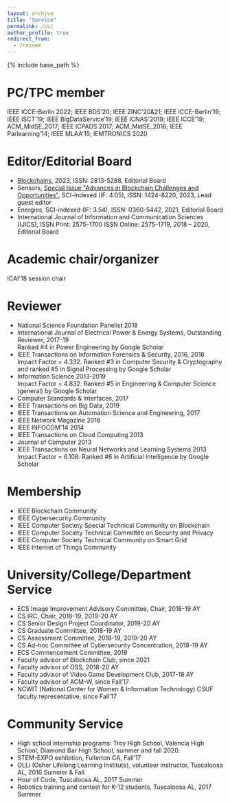```yaml
---
layout: archive
title: "Service"
permalink: /cv/
author_profile: true
redirect_from:
  - /resume
---
```


{% include base_path %}

PC/TPC member
======
IEEE ICCE-Berlin 2022; IEEE BDS’20; IEEE ZINC’20&21; IEEE ICCE-Berlin’19; IEEE ISCT’19; IEEE BigDataService’19; IEEE ICNAS'2019; IEEE ICCE’19; ACM_MidSE_2017; IEEE ICPADS 2017; ACM_MidSE_2016; IEEE Parlearning’14; IEEE MLAA'15; IEMTRONICS 2020

Editor/Editorial Board
======
- [Blockchains](https://www.mdpi.com/journal/blockchains/editors), 2023, ISSN: 2813-5288, Editorial Board
- Sensors, [Special Issue "Advances in Blockchain Challenges and Opportunities"](https://www.mdpi.com/journal/sensors/special_issues/0E9R83J7XJ), SCI-indexed (IF: 4.05), ISSN: 1424-8220, 2023, Lead guest editor
- Energies, SCI-indexed (IF: 3.54), ISSN: 0360-5442, 2021, Editorial Board 
- International Journal of Information and Communication Sciences (IJICS), ISSN Print:  2575-1700
ISSN Online:  2575-1719, 2018 – 2020, Editorial Board

Academic chair/organizer
=====
ICAI'18 session chair

Reviewer
======
- National Science Foundation Panelist 2018
- International Journal of Electrical Power & Energy Systems, Outstanding Reviewer, 2017-19<br/>
Ranked #4 in Power Engineering by Google Scholar
- IEEE Transactions on Information Forensics & Security, 2016, 2018<br/>
Impact Factor = 4.332. Ranked #3 in Computer Security & Cryptography and ranked #5 in Signal Processing by Google Scholar
- Information Science 2013-2019<br/>
Impact Factor = 4.832. Ranked #5 in Engineering & Computer Science (general) by Google Scholar
- Computer Standards & Interfaces, 2017
- IEEE Transactions on Big Data, 2019
- IEEE Transactions on Automation Science and Engineering, 2017
- IEEE Network Magazine 2016
- IEEE INFOCOM'14 2014
- IEEE Transactions on Cloud Computing 2013
- Journal of Computer 2013
- IEEE Transactions on Neural Networks and Learning Systems 2013<br/>
Impact Factor = 6.108. Ranked #6 in Artificial Intelligence by Google Scholar


Membership
======
- IEEE Blockchain Community
- IEEE Cybersecurity Community
- IEEE Computer Society Special Technical Community on Blockchain
- IEEE Computer Society Technical Committee on Security and Privacy
- IEEE Computer Society Technical Community on Smart Grid
- IEEE Internet of Things Community


University/College/Department Service
======
- ECS Image Improvement Advisory Committee, Chair, 2018-19 AY
- CS IRC, Chair, 2018-19, 2019-20 AY
- CS Senior Design Project Coordinator, 2019-20 AY
- CS Graduate Committee, 2018-19 AY
- CS Assessment Committee, 2018-19, 2019-20 AY
- CS Ad-hoc Committee of Cybersecurity Concentration, 2018-19 AY
- ECS Commencement Committee, 2019
- Faculty advisor of Blockchain Club, since 2021
- Faculty advisor of OSS, 2018-20 AY
- Faculty advisor of Video Game Development Club, 2017-18 AY
- Faculty advisor of ACM-W, since Fall’17 
- NCWIT (National Center for Women & Information Technology) CSUF faculty representative, since Fall’17


Community Service
======
- High school internship programs: Troy High School, Valencia High School, Diamond Bar High School, summer and fall 2020.
- STEM-EXPO exhibition, Fullerton CA, Fall’17 
- OLLi (Osher Lifelong Learning Institute), volunteer instructor, Tuscaloosa AL, 2016 Summer & Fall
- Hour of Code, Tuscaloosa AL, 2017 Summer
- Robotics training and contest for K-12 students, Tuscaloosa AL, 2017 Summer
